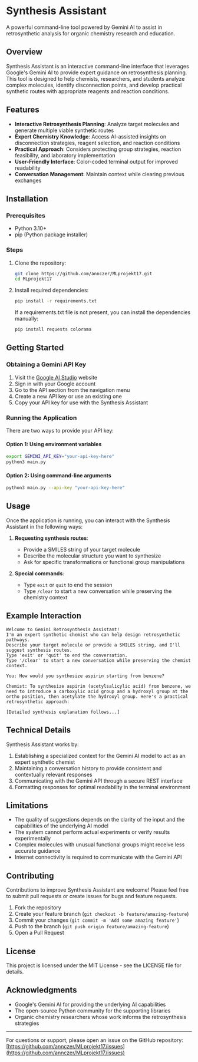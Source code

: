 # Synthesis Assistant

A powerful command-line tool powered by Gemini AI to assist in retrosynthetic analysis for organic chemistry research and education.

## Overview

Synthesis Assistant is an interactive command-line interface that leverages Google's Gemini AI to provide expert guidance on retrosynthesis planning. This tool is designed to help chemists, researchers, and students analyze complex molecules, identify disconnection points, and develop practical synthetic routes with appropriate reagents and reaction conditions.

## Features

- **Interactive Retrosynthesis Planning**: Analyze target molecules and generate multiple viable synthetic routes
- **Expert Chemistry Knowledge**: Access AI-assisted insights on disconnection strategies, reagent selection, and reaction conditions
- **Practical Approach**: Considers protecting group strategies, reaction feasibility, and laboratory implementation
- **User-Friendly Interface**: Color-coded terminal output for improved readability
- **Conversation Management**: Maintain context while clearing previous exchanges

## Installation

### Prerequisites

- Python 3.10+
- pip (Python package installer)

### Steps

1. Clone the repository:
   ```bash
   git clone https://github.com/annczer/MLprojekt17.git
   cd MLprojekt17
   ```

2. Install required dependencies:
   ```bash
   pip install -r requirements.txt
   ```

   If a requirements.txt file is not present, you can install the dependencies manually:
   ```bash
   pip install requests colorama
   ```

## Getting Started

### Obtaining a Gemini API Key

1. Visit the [Google AI Studio](https://aistudio.google.com/) website
2. Sign in with your Google account
3. Go to the API section from the navigation menu
4. Create a new API key or use an existing one
5. Copy your API key for use with the Synthesis Assistant

### Running the Application

There are two ways to provide your API key:

#### Option 1: Using environment variables

```bash
export GEMINI_API_KEY="your-api-key-here"
python3 main.py
```

#### Option 2: Using command-line arguments

```bash
python3 main.py --api-key "your-api-key-here"
```

## Usage

Once the application is running, you can interact with the Synthesis Assistant in the following ways:

1. **Requesting synthesis routes**:
   - Provide a SMILES string of your target molecule
   - Describe the molecular structure you want to synthesize
   - Ask for specific transformations or functional group manipulations

2. **Special commands**:
   - Type `exit` or `quit` to end the session
   - Type `/clear` to start a new conversation while preserving the chemistry context

## Example Interaction

```
Welcome to Gemini Retrosynthesis Assistant!
I'm an expert synthetic chemist who can help design retrosynthetic pathways.
Describe your target molecule or provide a SMILES string, and I'll suggest synthesis routes.
Type 'exit' or 'quit' to end the conversation.
Type '/clear' to start a new conversation while preserving the chemist context.

You: How would you synthesize aspirin starting from benzene?

Chemist: To synthesize aspirin (acetylsalicylic acid) from benzene, we need to introduce a carboxylic acid group and a hydroxyl group at the ortho position, then acetylate the hydroxyl group. Here's a practical retrosynthetic approach:

[Detailed synthesis explanation follows...]
```

## Technical Details

Synthesis Assistant works by:

1. Establishing a specialized context for the Gemini AI model to act as an expert synthetic chemist
2. Maintaining a conversation history to provide consistent and contextually relevant responses
3. Communicating with the Gemini API through a secure REST interface
4. Formatting responses for optimal readability in the terminal environment

## Limitations

- The quality of suggestions depends on the clarity of the input and the capabilities of the underlying AI model
- The system cannot perform actual experiments or verify results experimentally
- Complex molecules with unusual functional groups might receive less accurate guidance
- Internet connectivity is required to communicate with the Gemini API

## Contributing

Contributions to improve Synthesis Assistant are welcome! Please feel free to submit pull requests or create issues for bugs and feature requests.

1. Fork the repository
2. Create your feature branch (`git checkout -b feature/amazing-feature`)
3. Commit your changes (`git commit -m 'Add some amazing feature'`)
4. Push to the branch (`git push origin feature/amazing-feature`)
5. Open a Pull Request

## License

This project is licensed under the MIT License - see the LICENSE file for details.

## Acknowledgments

- Google's Gemini AI for providing the underlying AI capabilities
- The open-source Python community for the supporting libraries
- Organic chemistry researchers whose work informs the retrosynthesis strategies

---

For questions or support, please open an issue on the GitHub repository: [https://github.com/annczer/MLprojekt17/issues](https://github.com/annczer/MLprojekt17/issues)
